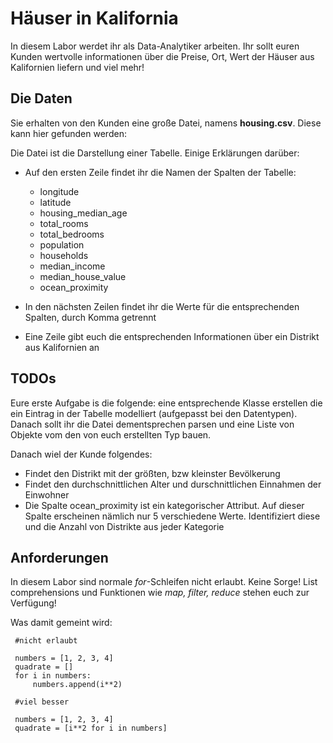 # Häuser in Kalifornia

In diesem Labor werdet ihr als Data-Analytiker arbeiten. 
Ihr sollt euren Kunden wertvolle informationen über die Preise, Ort,
Wert der Häuser aus Kalifornien liefern und viel mehr!
 

Die Daten
-----
Sie erhalten von den Kunden eine große Datei, namens **housing.csv**.
Diese kann hier gefunden werden:  

Die Datei ist die Darstellung einer Tabelle.
Einige Erklärungen darüber:


* Auf den ersten Zeile findet ihr die Namen der Spalten der Tabelle:
    *  longitude
    *  latitude 
    *  housing_median_age
    *  total_rooms
    *  total_bedrooms
    *  population 
    *  households 
    *  median_income 
    *  median_house_value
    *  ocean_proximity

* In den nächsten Zeilen findet ihr die Werte für die entsprechenden Spalten,
durch Komma getrennt

* Eine Zeile gibt euch die entsprechenden Informationen über ein Distrikt aus Kalifornien an

TODOs
-----

Eure erste Aufgabe is die folgende: eine entsprechende Klasse erstellen die ein Eintrag in
der Tabelle modelliert (aufgepasst bei den Datentypen). Danach sollt ihr die Datei dementsprechen parsen
und eine Liste von Objekte vom den von euch erstellten Typ bauen.

Danach wiel der Kunde folgendes:
* Findet den Distrikt mit der größten, bzw kleinster Bevölkerung
* Findet den durchschnittlichen Alter und durschnittlichen Einnahmen der Einwohner
* Die Spalte ocean_proximity ist ein kategorischer Attribut. Auf dieser Spalte erscheinen nämlich
nur 5 verschiedene Werte. Identifiziert diese und die Anzahl von Distrikte aus jeder Kategorie

Anforderungen
-------------

In diesem Labor sind normale _for_-Schleifen nicht erlaubt. Keine Sorge! List comprehensions und
Funktionen wie _map, filter, reduce_ stehen euch zur Verfügung!

Was damit gemeint wird:
```
 #nicht erlaubt

 numbers = [1, 2, 3, 4]
 quadrate = []
 for i in numbers:
     numbers.append(i**2)

 #viel besser

 numbers = [1, 2, 3, 4]
 quadrate = [i**2 for i in numbers]
```


